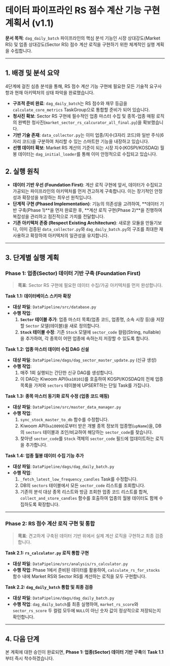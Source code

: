 # 데이터 파이프라인 RS 점수 계산 기능 구현 계획서 (v1.1)

**문서 목적**: `dag_daily_batch` 파이프라인의 핵심 분석 기능인 시장 상대강도(Market RS) 및 업종 상대강도(Sector RS) 점수 계산 로직을 구현하기 위한 체계적인 실행 계획을 수립합니다.

---

## 1. 배경 및 분석 요약

4단계에 걸친 심층 분석을 통해, RS 점수 계산 기능 구현에 필요한 모든 기술적 요구사항과 현재 아키텍처의 상태 파악을 완료했습니다.

-   **구조적 준비 완료**: `dag_daily_batch`는 RS 점수와 재무 등급을 `calculate_core_metrics` TaskGroup으로 통합할 준비가 되어 있습니다.
-   **청사진 확보**: Sector RS 구현에 필수적인 업종 마스터 수집 및 종목-업종 매핑 로직의 완벽한 청사진(`market_sector_rs_calcurator_all_final.py`)을 확보했습니다.
-   **기반 기술 존재**: `data_collector.py`는 이미 업종/지수(3자리 코드)와 일반 주식(6자리 코드)을 구분하여 처리할 수 있는 스마트한 기능을 내장하고 있습니다.
-   **선행 데이터 확보**: Market RS 계산의 기준이 되는 시장 지수(KOSPI/KOSDAQ) 월봉 데이터는 `dag_initial_loader`를 통해 이미 안정적으로 수집되고 있습니다.

## 2. 실행 원칙

-   **데이터 기반 우선 (Foundation First)**: 계산 로직 구현에 앞서, 데이터가 수집되고 가공되는 파이프라인의 아키텍처를 먼저 견고하게 구축합니다. 이는 장기적인 안정성과 확장성을 보장하는 최우선 원칙입니다.
-   **단계적 구현 (Phased Implementation)**: 기능의 의존성을 고려하여, **데이터 기반 구축(Phase 1)**을 먼저 완료한 후, **계산 로직 구현(Phase 2)**을 진행하여 복잡성을 관리하고 점진적으로 가치를 전달합니다.
-   **기존 아키텍처 존중 (Respect Existing Architecture)**: 새로운 모듈을 만들기보다, 이미 검증된 `data_collector.py`와 `dag_daily_batch.py`의 구조를 최대한 재사용하고 확장하여 아키텍처의 일관성을 유지합니다.

---

## 3. 단계별 실행 계획

### Phase 1: 업종(Sector) 데이터 기반 구축 (Foundation First)
> **목표**: Sector RS 구현에 필요한 데이터 수집/가공 아키텍처를 먼저 완성합니다.

**Task 1.1: 데이터베이스 스키마 확장**
-   **대상 파일**: `DataPipeline/src/database.py`
-   **수행 작업**: 
    1.  **`Sector` 테이블 추가**: 업종 마스터 목록(업종 코드, 업종명, 소속 시장 등)을 저장할 `Sector` 모델(테이블)을 새로 정의합니다.
    2.  **`Stock` 테이블 수정**: 기존 `Stock` 모델에 `sector_code` 컬럼(String, nullable)을 추가하여, 각 종목이 어떤 업종에 속하는지 저장할 수 있도록 합니다.

**Task 1.2: 업종 마스터 데이터 수집 DAG 신설**
-   **대상 파일**: `DataPipeline/dags/dag_sector_master_update.py` (신규 생성)
-   **수행 작업**: 
    1.  매주 1회 실행되는 간단한 신규 DAG를 생성합니다.
    2.  이 DAG는 Kiwoom API(`ka10101`)를 호출하여 KOSPI/KOSDAQ의 전체 업종 목록을 가져와 `sectors` 테이블에 UPSERT하는 단일 Task를 가집니다.

**Task 1.3: 종목 마스터 동기화 로직 수정 (업종 코드 매핑)**
-   **대상 파일**: `DataPipeline/src/master_data_manager.py`
-   **수행 작업**: 
    1.  `sync_stock_master_to_db` 함수를 수정합니다.
    2.  Kiwoom API(`ka10099`)로부터 받은 개별 종목 정보의 업종명(`upName`)을, DB의 `sectors` 테이블과 조인/비교하여 해당하는 `sector_code`를 찾습니다.
    3.  찾아낸 `sector_code`를 `Stock` 객체의 `sector_code` 필드에 업데이트하는 로직을 추가합니다.

**Task 1.4: 업종 월봉 데이터 수집 기능 추가**
-   **대상 파일**: `DataPipeline/dags/dag_daily_batch.py`
-   **수행 작업**: 
    1.  `_fetch_latest_low_frequency_candles` Task를 수정합니다.
    2.  DB의 `sectors` 테이블에서 모든 `sector_code` 리스트를 조회합니다.
    3.  기존의 분석 대상 종목 리스트와 방금 조회한 업종 코드 리스트를 합쳐, `collect_and_store_candles` 함수를 호출하여 업종의 월봉 데이터도 함께 수집하도록 확장합니다.

---

### Phase 2: RS 점수 계산 로직 구현 및 통합
> **목표**: 견고하게 구축된 데이터 기반 위에서 실제 계산 로직을 구현하고 최종 검증합니다.

**Task 2.1: `rs_calculator.py` 로직 통합 구현**
-   **대상 파일**: `DataPipeline/src/analysis/rs_calculator.py`
-   **수행 작업**: Phase 1에서 준비된 데이터를 활용하여, `calculate_rs_for_stocks` 함수 내에 Market RS와 Sector RS를 계산하는 로직을 모두 구현합니다.

**Task 2.2: `dag_daily_batch` 통합 및 최종 검증**
-   **대상 파일**: `DataPipeline/dags/dag_daily_batch.py`
-   **수행 작업**: `dag_daily_batch`를 최종 실행하여, `market_rs_score`와 `sector_rs_score` 두 컬럼 모두에 `NULL`이 아닌 숫자 값이 정상적으로 저장되는지 확인합니다.

---

## 4. 다음 단계

본 계획에 대한 승인이 완료되면, **Phase 1: 업종(Sector) 데이터 기반 구축**의 **Task 1.1**부터 즉시 착수하겠습니다.